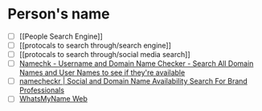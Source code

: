 # Person's name

- [ ] [[People Search Engine]]
- [ ] [[protocals to search through/search engine]]
- [ ] [[protocals to search through/social media search]]
- [ ] [Namechk - Username and Domain Name Checker - Search All Domain Names and User Names to see if they're available](https://namechk.com/)
- [ ] [namecheckr | Social and Domain Name Availability Search For Brand Professionals](https://www.namecheckr.com/)
- [ ] [WhatsMyName Web](https://whatsmyname.app/)